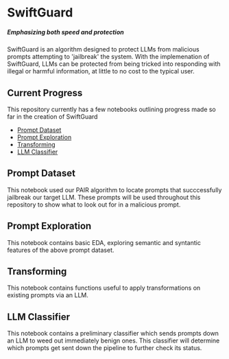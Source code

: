 # SwiftGuard
##### *Emphasizing both speed and protection* 
SwiftGuard is an algorithm designed to protect LLMs from malicious prompts attempting to 'jailbreak' the system. 
With the implemenation of SwiftGuard, LLMs can be protected from being tricked into responding with illegal or harmful information, at little
to no cost to the typical user. 

## Current Progress
This repository currently has a few notebooks outlining progress made so far in the creation of SwiftGuard
- [Prompt Dataset](#prompt-dataset)
- [Prompt Exploration](#prompt-exploration)
- [Transforming](#transforming)
- [LLM Classifier](#llm-classifier)

## Prompt Dataset
This notebook used our PAIR algorithm to locate prompts that succcessfully jailbreak our target LLM. These prompts will be used throughout this repository to
show what to look out for in a malicious prompt.

## Prompt Exploration
This notebook contains basic EDA, exploring semantic and syntantic features of the above prompt dataset. 

## Transforming
This notebook contains functions useful to apply transformations on existing prompts via an LLM.

## LLM Classifier
This notebook contains a preliminary classifier which sends prompts down an LLM to weed out immediately benign ones. 
This classifier will determine which prompts get sent down the pipeline to further check its status. 
